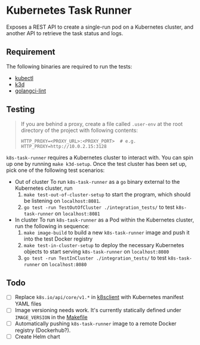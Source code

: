 # Kubernetes Task Runner

Exposes a REST API to create a single-run pod on a Kubernetes cluster, and another API to retrieve the task status and logs.

## Requirement

The following binaries are required to run the tests:
- [kubectl](https://kubernetes.io/docs/tasks/tools/install-kubectl/)
- [k3d](https://k3d.io/#installation)
- [golangci-lint](https://golangci-lint.run/usage/install/#local-installation)

## Testing

> If you are behind a proxy, create a file called `.user-env` at the root directory of the project with following contents:
> ```
> HTTP_PROXY=<PROXY_URL>:<PROXY_PORT>  # e.g. HTTP_PROXY=http://10.0.2.15:3128
> ```

`k8s-task-runner` requires a Kubernetes cluster to interact with. You can spin up one by running `make k3d-setup`. Once the test cluster has been set up, pick one of the following test scenarios:

- Out of cluster
  To run `k8s-task-runner` as a `go` binary external to the Kubernetes cluster, run
  1. `make test-out-of-cluster-setup` to start the program, which should be listening on `localhost:8081`.
  1. `go test -run TestOutOfCluster ./integration_tests/` to test `k8s-task-runner` on `localhost:8081`
- In cluster
  To run `k8s-task-runner` as a Pod within the Kubernetes cluster, run the following in sequence:
  1. `make image-build` to build a new `k8s-task-runner` image and push it into the test Docker registry
  1. `make test-in-cluster-setup` to deploy the necessary Kubernetes objects to start serving `k8s-task-runner` on `localhost:8080`
  1. `go test -run TestInCluster ./integration_tests/` to test `k8s-task-runner` on `localhost:8080`

## Todo

- [ ] Replace `k8s.io/api/core/v1.*` in [k8sclient](./k8sclient/k8sclient.go) with Kubernetes manifest YAML files
- [ ] Image versioning needs work. It's currently statically defined under `IMAGE_VERSION` in the [Makefile](./Makefile)
- [ ] Automatically pushing `k8s-task-runner` image to a remote Docker registry (Dockerhub?).
- [ ] Create Helm chart
